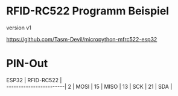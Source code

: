 # RFID-RC522 Programm Beispiel
version v1


https://github.com/Tasm-Devil/micropython-mfrc522-esp32


# PIN-Out
ESP32   |   RFID-RC522  |  
------------------------|
    2   |   MOSI        |
    15  |   MISO        |
    13  |   SCK         |
    21  |   SDA         |


